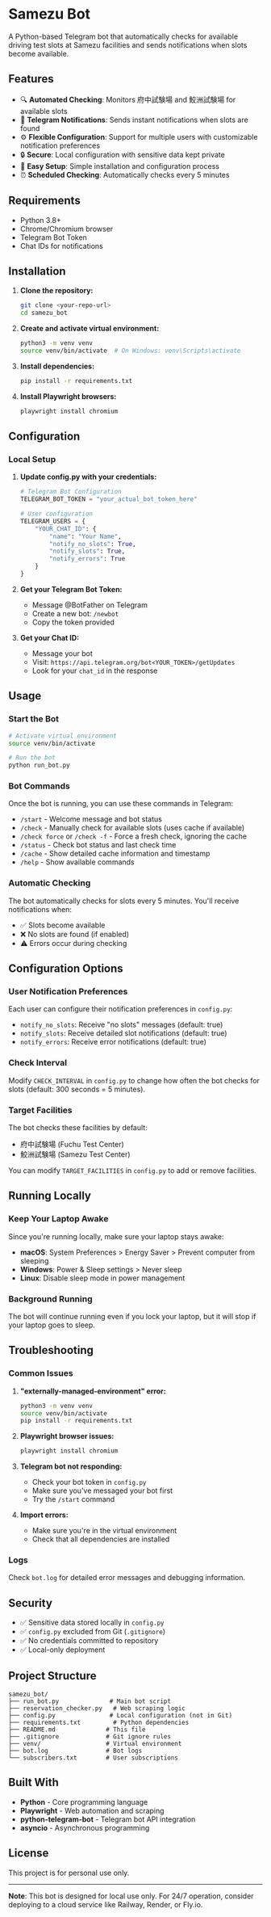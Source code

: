 # Samezu Bot

A Python-based Telegram bot that automatically checks for available driving test slots at Samezu facilities and sends notifications when slots become available.

## Features

- 🔍 **Automated Checking**: Monitors 府中試験場 and 鮫洲試験場 for available slots
- 📱 **Telegram Notifications**: Sends instant notifications when slots are found
- ⚙️ **Flexible Configuration**: Support for multiple users with customizable notification preferences
- 🔒 **Secure**: Local configuration with sensitive data kept private
- 🚀 **Easy Setup**: Simple installation and configuration process
- ⏰ **Scheduled Checking**: Automatically checks every 5 minutes

## Requirements

- Python 3.8+
- Chrome/Chromium browser
- Telegram Bot Token
- Chat IDs for notifications

## Installation

1. **Clone the repository:**
   ```bash
   git clone <your-repo-url>
   cd samezu_bot
   ```

2. **Create and activate virtual environment:**
   ```bash
   python3 -m venv venv
   source venv/bin/activate  # On Windows: venv\Scripts\activate
   ```

3. **Install dependencies:**
   ```bash
   pip install -r requirements.txt
   ```

4. **Install Playwright browsers:**
   ```bash
   playwright install chromium
   ```

## Configuration

### Local Setup

1. **Update config.py with your credentials:**
   ```python
   # Telegram Bot Configuration
   TELEGRAM_BOT_TOKEN = "your_actual_bot_token_here"
   
   # User configuration
   TELEGRAM_USERS = {
       "YOUR_CHAT_ID": {
           "name": "Your Name",
           "notify_no_slots": True,
           "notify_slots": True,
           "notify_errors": True
       }
   }
   ```

2. **Get your Telegram Bot Token:**
   - Message @BotFather on Telegram
   - Create a new bot: `/newbot`
   - Copy the token provided

3. **Get your Chat ID:**
   - Message your bot
   - Visit: `https://api.telegram.org/bot<YOUR_TOKEN>/getUpdates`
   - Look for your `chat_id` in the response

## Usage

### Start the Bot

```bash
# Activate virtual environment
source venv/bin/activate

# Run the bot
python run_bot.py
```

### Bot Commands

Once the bot is running, you can use these commands in Telegram:

- `/start` - Welcome message and bot status
- `/check` - Manually check for available slots (uses cache if available)
- `/check force` or `/check -f` - Force a fresh check, ignoring the cache
- `/status` - Check bot status and last check time
- `/cache` - Show detailed cache information and timestamp
- `/help` - Show available commands

### Automatic Checking

The bot automatically checks for slots every 5 minutes. You'll receive notifications when:
- ✅ Slots become available
- ❌ No slots are found (if enabled)
- ⚠️ Errors occur during checking

## Configuration Options

### User Notification Preferences

Each user can configure their notification preferences in `config.py`:

- `notify_no_slots`: Receive "no slots" messages (default: true)
- `notify_slots`: Receive detailed slot notifications (default: true)
- `notify_errors`: Receive error notifications (default: true)

### Check Interval

Modify `CHECK_INTERVAL` in `config.py` to change how often the bot checks for slots (default: 300 seconds = 5 minutes).

### Target Facilities

The bot checks these facilities by default:
- 府中試験場 (Fuchu Test Center)
- 鮫洲試験場 (Samezu Test Center)

You can modify `TARGET_FACILITIES` in `config.py` to add or remove facilities.

## Running Locally

### Keep Your Laptop Awake

Since you're running locally, make sure your laptop stays awake:

- **macOS**: System Preferences > Energy Saver > Prevent computer from sleeping
- **Windows**: Power & Sleep settings > Never sleep
- **Linux**: Disable sleep mode in power management

### Background Running

The bot will continue running even if you lock your laptop, but it will stop if your laptop goes to sleep.

## Troubleshooting

### Common Issues

1. **"externally-managed-environment" error:**
   ```bash
   python3 -m venv venv
   source venv/bin/activate
   pip install -r requirements.txt
   ```

2. **Playwright browser issues:**
   ```bash
   playwright install chromium
   ```

3. **Telegram bot not responding:**
   - Check your bot token in `config.py`
   - Make sure you've messaged your bot first
   - Try the `/start` command

4. **Import errors:**
   - Make sure you're in the virtual environment
   - Check that all dependencies are installed

### Logs

Check `bot.log` for detailed error messages and debugging information.

## Security

- ✅ Sensitive data stored locally in `config.py`
- ✅ `config.py` excluded from Git (`.gitignore`)
- ✅ No credentials committed to repository
- ✅ Local-only deployment

## Project Structure

```
samezu_bot/
├── run_bot.py              # Main bot script
├── reservation_checker.py   # Web scraping logic
├── config.py               # Local configuration (not in Git)
├── requirements.txt         # Python dependencies
├── README.md              # This file
├── .gitignore             # Git ignore rules
├── venv/                  # Virtual environment
├── bot.log                # Bot logs
└── subscribers.txt        # User subscriptions
```

## Built With

- **Python** - Core programming language
- **Playwright** - Web automation and scraping
- **python-telegram-bot** - Telegram bot API integration
- **asyncio** - Asynchronous programming

## License

This project is for personal use only.

---

**Note**: This bot is designed for local use only. For 24/7 operation, consider deploying to a cloud service like Railway, Render, or Fly.io.
